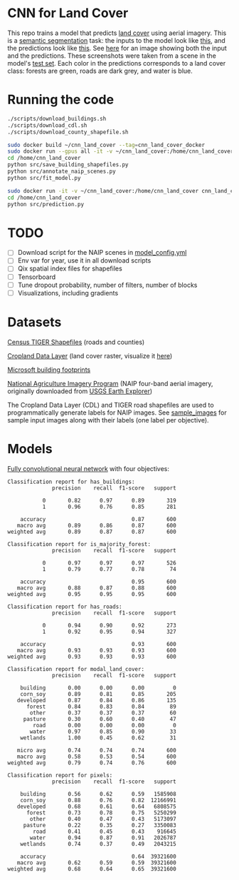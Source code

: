 # CNN for Land Cover

This repo trains a model that predicts [land cover](https://en.wikipedia.org/wiki/Land_cover)
using aerial imagery. This is a [semantic segmentation](https://www.youtube.com/watch?v=nDPWywWRIRo) task:
the inputs to the model look like [this](screenshots/test_set_prediction_screenshot_naip.png),
and the predictions look like [this](screenshots/test_set_prediction_screenshot_opaque.png).
See [here](screenshots/test_set_prediction_screenshot_partially_transparent.png)
for an image showing both the input and the predictions.
These screenshots were taken from a scene in the model's [test set](config/model_config.yml#L39).
Each color in the predictions corresponds to a land cover class:
forests are green, roads are dark grey, and water is blue.

# Running the code

```bash
./scripts/download_buildings.sh
./scripts/download_cdl.sh
./scripts/download_county_shapefile.sh
```

```bash
sudo docker build ~/cnn_land_cover --tag=cnn_land_cover_docker
sudo docker run --gpus all -it -v ~/cnn_land_cover:/home/cnn_land_cover cnn_land_cover_docker bash
cd /home/cnn_land_cover
python src/save_building_shapefiles.py
python src/annotate_naip_scenes.py
python src/fit_model.py
```

```bash
sudo docker run -it -v ~/cnn_land_cover:/home/cnn_land_cover cnn_land_cover_docker bash
cd /home/cnn_land_cover
python src/prediction.py
```

# TODO

* [ ] Download script for the NAIP scenes in [model_config.yml](config/model_config.yml)
* [ ] Env var for year, use it in all download scripts
* [ ] Qix spatial index files for shapefiles
* [ ] Tensorboard
* [ ] Tune dropout probability, number of filters, number of blocks
* [ ] Visualizations, including gradients

# Datasets

[Census TIGER Shapefiles](https://www.census.gov/geo/maps-data/data/tiger-line.html) (roads and counties)

[Cropland Data Layer](https://www.nass.usda.gov/Research_and_Science/Cropland/Release/)
(land cover raster, visualize it [here](https://nassgeodata.gmu.edu/CropScape/))

[Microsoft building footprints](https://github.com/microsoft/USBuildingFootprints)

[National Agriculture Imagery Program](https://www.fsa.usda.gov/programs-and-services/aerial-photography/imagery-programs/naip-imagery/)
(NAIP four-band aerial imagery, originally downloaded from [USGS Earth Explorer](https://earthexplorer.usgs.gov/?))

The Cropland Data Layer (CDL) and TIGER road shapefiles are used to programmatically generate
labels for NAIP images. See [sample_images](sample_images) for sample input images along
with their labels (one label per objective).

# Models

[Fully convolutional neural network](src/cnn.py) with four objectives:

```
Classification report for has_buildings:
              precision    recall  f1-score   support

           0       0.82      0.97      0.89       319
           1       0.96      0.76      0.85       281

    accuracy                           0.87       600
   macro avg       0.89      0.86      0.87       600
weighted avg       0.89      0.87      0.87       600

Classification report for is_majority_forest:
              precision    recall  f1-score   support

           0       0.97      0.97      0.97       526
           1       0.79      0.77      0.78        74

    accuracy                           0.95       600
   macro avg       0.88      0.87      0.88       600
weighted avg       0.95      0.95      0.95       600

Classification report for has_roads:
              precision    recall  f1-score   support

           0       0.94      0.90      0.92       273
           1       0.92      0.95      0.94       327

    accuracy                           0.93       600
   macro avg       0.93      0.93      0.93       600
weighted avg       0.93      0.93      0.93       600

Classification report for modal_land_cover:
              precision    recall  f1-score   support

    building       0.00      0.00      0.00         0
    corn_soy       0.89      0.81      0.85       205
   developed       0.87      0.84      0.86       135
      forest       0.84      0.83      0.84        89
       other       0.37      0.37      0.37        60
     pasture       0.30      0.60      0.40        47
        road       0.00      0.00      0.00         0
       water       0.97      0.85      0.90        33
    wetlands       1.00      0.45      0.62        31

   micro avg       0.74      0.74      0.74       600
   macro avg       0.58      0.53      0.54       600
weighted avg       0.79      0.74      0.76       600

Classification report for pixels:
              precision    recall  f1-score   support

    building       0.56      0.62      0.59   1585908
    corn_soy       0.88      0.76      0.82  12166991
   developed       0.68      0.61      0.64   6808575
      forest       0.73      0.78      0.75   5250299
       other       0.40      0.47      0.43   5173097
     pasture       0.22      0.35      0.27   3350083
        road       0.41      0.45      0.43    916645
       water       0.94      0.87      0.91   2026787
    wetlands       0.74      0.37      0.49   2043215

    accuracy                           0.64  39321600
   macro avg       0.62      0.59      0.59  39321600
weighted avg       0.68      0.64      0.65  39321600
```